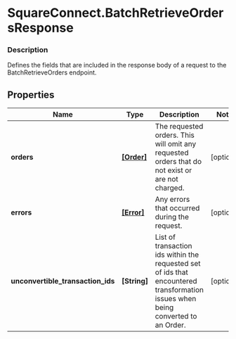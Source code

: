 # SquareConnect.BatchRetrieveOrdersResponse

### Description

Defines the fields that are included in the response body of a request to the BatchRetrieveOrders endpoint.

## Properties
Name | Type | Description | Notes
------------ | ------------- | ------------- | -------------
**orders** | [**[Order]**](Order.md) | The requested orders. This will omit any requested orders that do not exist or are not charged. | [optional] 
**errors** | [**[Error]**](Error.md) | Any errors that occurred during the request. | [optional] 
**unconvertible_transaction_ids** | **[String]** | List of transaction ids within the requested set of ids that encountered transformation issues when being converted to an Order. | [optional] 



